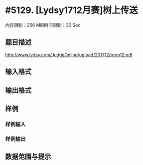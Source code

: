 # #5129. [Lydsy1712月赛]树上传送

内存限制：256 MiB时间限制：30 Sec

## 题目描述

 http://www.lydsy.com/JudgeOnline/upload/201712/prob12.pdf

## 输入格式

## 输出格式

## 样例

### 样例输入

### 样例输出

## 数据范围与提示
